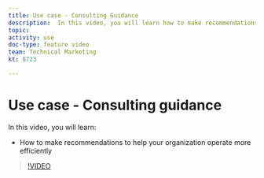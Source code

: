 ```yaml
---
title: Use case - Consulting Guidance
description:  In this video, you will learn how to make recommendations to help your organization operate more efficiently in [!DNL Adobe Workfront].
topic: 
activity: use
doc-type: feature video
team: Technical Marketing
kt: 8723 

---
```

# Use case - Consulting guidance

In this video, you will learn:

* How to make recommendations to help your organization operate more efficiently

>[!VIDEO](https://video.tv.adobe.com/v/335056/?quality=12)
